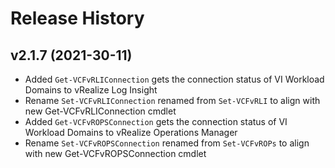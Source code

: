 # Release History
## v2.1.7 (2021-30-11)
- Added `Get-VCFvRLIConnection` gets the connection status of VI Workload Domains to vRealize Log Insight
- Rename `Set-VCFvRLIConnection` renamed from `Set-VCFvRLI` to align with new Get-VCFvRLIConnection cmdlet
- Added `Get-VCFvROPSConnection` gets the connection status of VI Workload Domains to vRealize Operations Manager
- Rename `Set-VCFvROPSConnection` renamed from `Set-VCFvROPs` to align with new Get-VCFvROPSConnection cmdlet